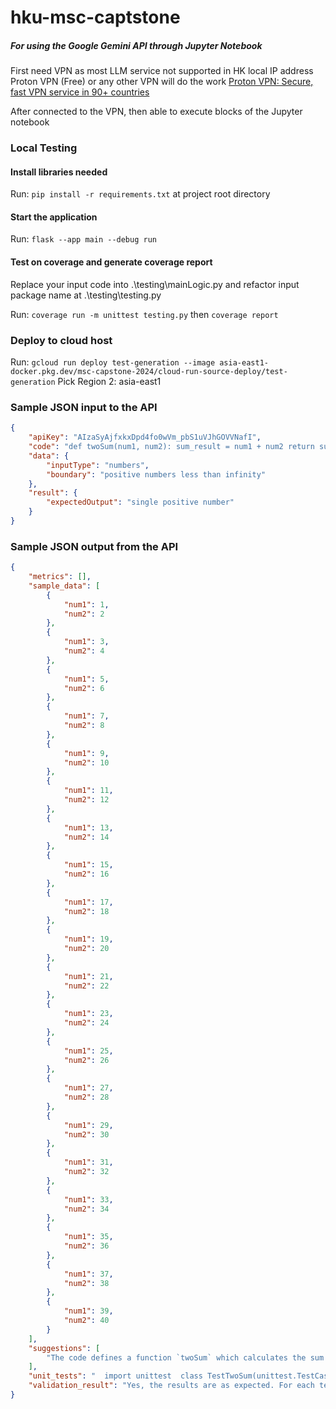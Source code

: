 # hku-msc-captstone

##### For using the Google Gemini API through Jupyter Notebook

First need VPN as most LLM service not supported in HK local IP address
Proton VPN (Free) or any other VPN will do the work
[Proton VPN: Secure, fast VPN service in 90+ countries](https://protonvpn.com/)

After connected to the VPN, then able to execute blocks of the Jupyter notebook

### Local Testing
#### Install libraries needed 
Run: `pip install -r requirements.txt` at project root directory

#### Start the application
Run: `flask --app main --debug run`

#### Test on coverage and generate coverage report
Replace your input code into .\testing\mainLogic.py and refactor input package name at .\testing\testing.py

Run: `coverage run -m unittest testing.py` then `coverage report`

### Deploy to cloud host
Run: `gcloud run deploy test-generation --image asia-east1-docker.pkg.dev/msc-capstone-2024/cloud-run-source-deploy/test-generation`
Pick Region 2: asia-east1

### Sample JSON input to the API
```JSON
{
    "apiKey": "AIzaSyAjfxkxDpd4fo0wVm_pbS1uVJhGOVVNafI",
    "code": "def twoSum(num1, num2): sum_result = num1 + num2 return sum_result",
    "data": {
        "inputType": "numbers",
        "boundary": "positive numbers less than infinity"
    },
    "result": {
        "expectedOutput": "single positive number"
    }
}
```

### Sample JSON output from the API
``` JSON
{
	"metrics": [],
	"sample_data": [
		{
			"num1": 1,
			"num2": 2
		},
		{
			"num1": 3,
			"num2": 4
		},
		{
			"num1": 5,
			"num2": 6
		},
		{
			"num1": 7,
			"num2": 8
		},
		{
			"num1": 9,
			"num2": 10
		},
		{
			"num1": 11,
			"num2": 12
		},
		{
			"num1": 13,
			"num2": 14
		},
		{
			"num1": 15,
			"num2": 16
		},
		{
			"num1": 17,
			"num2": 18
		},
		{
			"num1": 19,
			"num2": 20
		},
		{
			"num1": 21,
			"num2": 22
		},
		{
			"num1": 23,
			"num2": 24
		},
		{
			"num1": 25,
			"num2": 26
		},
		{
			"num1": 27,
			"num2": 28
		},
		{
			"num1": 29,
			"num2": 30
		},
		{
			"num1": 31,
			"num2": 32
		},
		{
			"num1": 33,
			"num2": 34
		},
		{
			"num1": 35,
			"num2": 36
		},
		{
			"num1": 37,
			"num2": 38
		},
		{
			"num1": 39,
			"num2": 40
		}
	],
	"suggestions": [
		"The code defines a function `twoSum` which calculates the sum of two input numbers. The unit tests cover four scenarios: positive numbers, zero, negative numbers, and large numbers. The code coverage is 100% as all possible execution paths are covered by the tests. \n"
	],
	"unit_tests": "  import unittest  class TestTwoSum(unittest.TestCase):     def test_two_sum_positive(self):         self.assertEqual(twoSum(1, 2), 3)     def test_two_sum_zero(self):         self.assertEqual(twoSum(0, 5), 5)     def test_two_sum_negative(self):         self.assertEqual(twoSum(-1, 2), 1)     def test_two_sum_large_numbers(self):         self.assertEqual(twoSum(1000, 2000), 3000)  if __name__ == '__main__':     unittest.main()  ",
	"validation_result": "Yes, the results are as expected. For each test case, the code correctly calculates the sum of the two input numbers, resulting in a single positive number. \n"
}
```